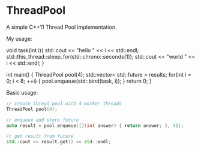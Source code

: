 ThreadPool
==========

A simple C++11 Thread Pool implementation.

My usage:

void task(int i){
    std::cout << "hello " << i << std::endl;
    std::this_thread::sleep_for(std::chrono::seconds(1));
    std::cout << "world " << i << std::endl;
}

int main()
{
    ThreadPool pool(4);
    std::vector< std::future<int> > results;
    for(int i = 0; i < 8; ++i) {
        pool.enqueue(std::bind(task, i));
    }
    return 0;
}

Basic usage:

```c++
// create thread pool with 4 worker threads
ThreadPool pool(4);

// enqueue and store future
auto result = pool.enqueue([](int answer) { return answer; }, 42);

// get result from future
std::cout << result.get() << std::endl;

```
